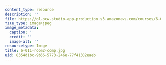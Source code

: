 ```yaml
---
content_type: resource
description: ''
file: https://ol-ocw-studio-app-production.s3.amazonaws.com/courses/6-011-signals-systems-and-inference-spring-2018/8354d1bc9b665773246e77f41302eaeb_6-011-room2-comp.jpg
file_type: image/jpeg
image_metadata:
  caption: ''
  credit: ''
  image-alt: ''
resourcetype: Image
title: 6-011-room2-comp.jpg
uid: 8354d1bc-9b66-5773-246e-77f41302eaeb
---
```

